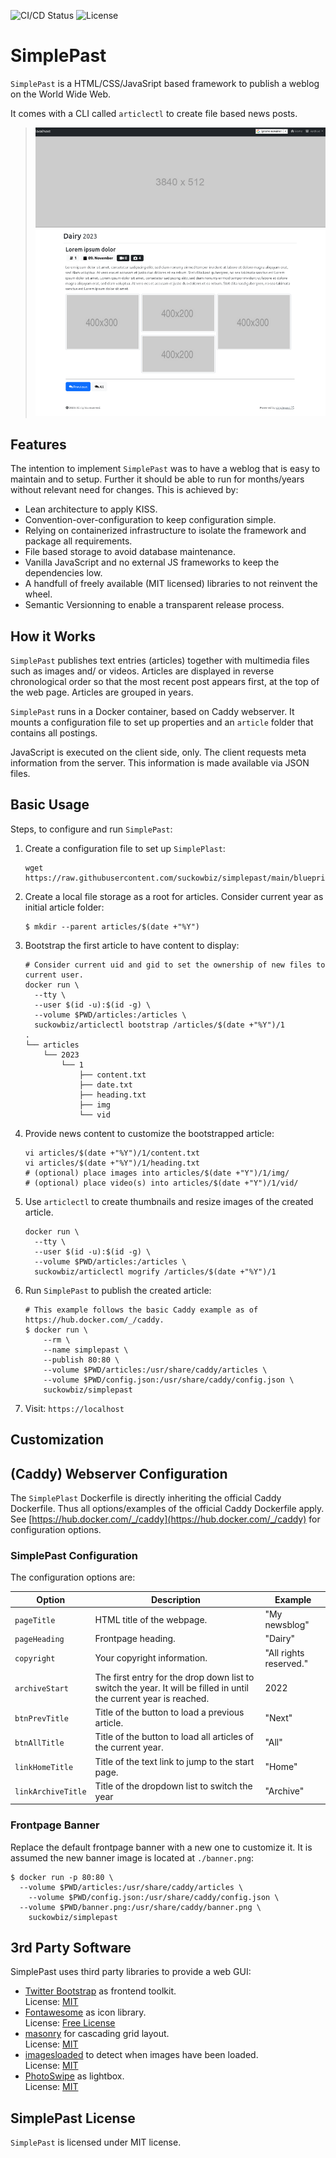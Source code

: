 ![CI/CD Status](https://img.shields.io/github/actions/workflow/status/suckowbiz/simplepast/publish.yml)
![License](https://img.shields.io/github/license/suckowbiz/simplepast)

# SimplePast

`SimplePast` is a HTML/CSS/JavaSript based framework to publish a weblog on the World Wide Web.

It comes with a CLI called `articlectl` to create file based news posts.

> ![Screenshot](./screen.png)

## Features

The intention to implement `SimplePast` was to have a weblog that is easy to maintain and to setup. Further it should be able to run for months/years without relevant need for changes. This is achieved by:

- Lean architecture to apply KISS.
- Convention-over-configuration to keep configuration simple.
- Relying on containerized infrastructure to isolate the framework and package all requirements.
- File based storage to avoid database maintenance.
- Vanilla JavaScript and no external JS frameworks to keep the dependencies low. 
- A handfull of freely available (MIT licensed) libraries to not reinvent the wheel.
- Semantic Versionning to enable a transparent release process.

## How it Works

`SimplePast` publishes text entries (articles) together with multimedia files such as images and/ or videos. Articles are displayed in reverse chronological order so that the most recent post appears first, at the top of the web page. Articles are grouped in years.

`SimplePast` runs in a Docker container, based on Caddy webserver. It mounts a configuration file to set up properties and an `article` folder that contains all postings.

JavaScript is executed on the client side, only. The client requests meta information from the server. This information is made available via JSON files. 

## Basic Usage

Steps, to configure and run `SimplePast`:

1. Create a configuration file to set up `SimplePlast`:

   ```shell
   wget https://raw.githubusercontent.com/suckowbiz/simplepast/main/blueprints/config.json
   ```

1. Create a local file storage as a root for articles. Consider current year as initial article folder:

   ```shell
   $ mkdir --parent articles/$(date +"%Y")
   ```

1. Bootstrap the first article to have content to display:

   ```shell
   # Consider current uid and gid to set the ownership of new files to current user.
   docker run \
     --tty \
     --user $(id -u):$(id -g) \
     --volume $PWD/articles:/articles \
     suckowbiz/articlectl bootstrap /articles/$(date +"%Y")/1
   .
   └── articles
       └── 2023
           └── 1
               ├── content.txt
               ├── date.txt
               ├── heading.txt
               ├── img
               └── vid
   ```

1. Provide news content to customize the bootstrapped article:

   ```shell
   vi articles/$(date +"%Y")/1/content.txt
   vi articles/$(date +"%Y")/1/heading.txt
   # (optional) place images into articles/$(date +"Y")/1/img/
   # (optional) place video(s) into articles/$(date +"Y")/1/vid/
   ```

1.  Use `articlectl` to create thumbnails and resize images of the created article.

    ```shell
    docker run \
      --tty \
      --user $(id -u):$(id -g) \
      --volume $PWD/articles:/articles \
      suckowbiz/articlectl mogrify /articles/$(date +"%Y")/1
    ```

1. Run `SimplePast` to publish the created article:

   ```shell
   # This example follows the basic Caddy example as of https://hub.docker.com/_/caddy.
   $ docker run \
       --rm \
       --name simplepast \
       --publish 80:80 \
       --volume $PWD/articles:/usr/share/caddy/articles \
       --volume $PWD/config.json:/usr/share/caddy/config.json \
       suckowbiz/simplepast
   ```

1. Visit: `https://localhost`

## Customization

## (Caddy) Webserver Configuration

The `SimplePlast` Dockerfile is directly inheriting the official Caddy Dockerfile. Thus all options/examples of the official Caddy Dockerfile apply. See [https://hub.docker.com/_/caddy](https://hub.docker.com/_/caddy) for configuration options.

### SimplePast Configuration

The configuration options are:

| Option | Description | Example |
| ------ | ----------- | ------- |
| `pageTitle` | HTML title of the webpage. | "My newsblog" |
| `pageHeading` | Frontpage heading. | "Dairy" |
| `copyright` | Your copyright information. | "All rights reserved." |
| `archiveStart` | The first entry for the drop down list to switch the year. It will be filled in until the current year is reached. | 2022 |
| `btnPrevTitle` | Title of the button to load a previous article. | "Next" |
| `btnAllTitle` | Title of the button to load all articles of the current year. | "All" |
| `linkHomeTitle` | Title of the text link to jump to the start page. | "Home" |
| `linkArchiveTitle` | Title of the dropdown list to switch the year | "Archive" |

### Frontpage Banner 

Replace the default frontpage banner with a new one to customize it. It is assumed the new banner image is located at `./banner.png`:

```shell
$ docker run -p 80:80 \
  --volume $PWD/articles:/usr/share/caddy/articles \
	--volume $PWD/config.json:/usr/share/caddy/config.json \
  --volume $PWD/banner.png:/usr/share/caddy/banner.png \
	suckowbiz/simplepast
```

## 3rd Party Software

SimplePast uses third party libraries to provide a web GUI:

- [Twitter Bootstrap](https://getbootstrap.com/) as frontend toolkit.  
  License: [MIT](https://github.com/twbs/bootstrap/blob/main/LICENSE)
- [Fontawesome](https://fontawesome.com/) as icon library.  
  License: [Free License](https://fontawesome.com/license/free)
- [masonry](https://github.com/desandro/masonry) for cascading grid layout.  
  License: [MIT](https://desandro.mit-license.org/)
- [imagesloaded](https://github.com/desandro/imagesloaded) to detect when images have been loaded.  
  License: [MIT](https://desandro.mit-license.org/)
- [PhotoSwipe](https://github.com/dimsemenov/photoswipe) as lightbox.  
  License: [MIT](https://github.com/dimsemenov/PhotoSwipe/blob/master/LICENSE)

## SimplePast License

`SimplePast` is licensed under MIT license.
